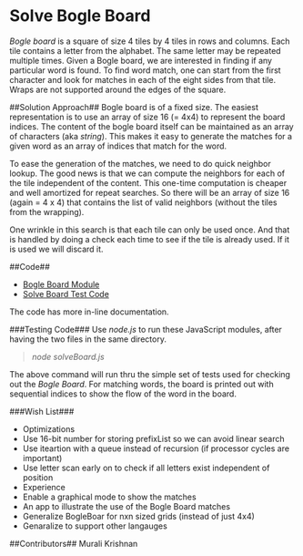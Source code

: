 # Solve Bogle Board

*Bogle board* is a square of size 4 tiles by 4 tiles in rows and columns. Each tile contains a letter from the alphabet. The same letter may be repeated multiple times. Given a Bogle board, we are interested in finding if any particular word is found. To find word match, one can start from the first character and look for matches in each of the eight sides from that tile. Wraps are not supported around the edges of the square.

##Solution Approach##
Bogle board is of a fixed size. The easiest representation is to use an array of size 16 (= 4x4) to represent the board indices. The content of the bogle board itself can be maintained as an array of characters (aka _string_). This makes it easy to generate the matches for a given word as an array of indices that match for the word.

To ease the generation of the matches, we need to do quick neighbor lookup. The good news is that we can compute the neighbors for each of the tile independent of the content. This one-time computation is cheaper and well amortized for repeat searches. So there will be an array of size 16 (again = 4 x 4) that contains the list of valid neighbors (without the tiles from the wrapping).

One wrinkle in this search is that each tile can only be used once. And that is handled by doing a check each time to see if the tile is already used. If it is used we will discard it.

##Code##
 * [Bogle Board Module](BogleBoard.js)
 * [Solve Board Test Code](solveBoard.js)

The code has more in-line documentation.

###Testing Code###
 Use *node.js* to run these JavaScript modules, after having the two files in the same directory.

> *node solveBoard.js* 

The above command will run thru the simple set of tests used for checking out the *Bogle Board*. For matching words, the board is printed out with sequential indices to show the flow of the word in the board.

###Wish List###
 * Optimizations 
  * Use 16-bit number for storing prefixList so we can avoid linear search
  * Use iteartion with a queue instead of recursion (if processor cycles are important)
  * Use letter scan early on to check if all letters exist independent of position
 * Experience
  * Enable a graphical mode to show the matches
  * An app to illustrate the use of the Bogle Board matches
  * Generalize BogleBoar for nxn sized grids (instead of just 4x4)
  * Genaralize to support other langauges

##Contributors##
Murali Krishnan


